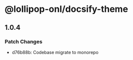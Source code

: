# @lollipop-onl/docsify-theme

## 1.0.4

### Patch Changes

- d76b88b: Codebase migrate to monorepo
